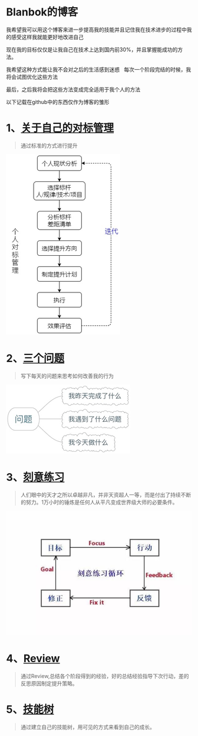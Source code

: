 # Blanbok的博客

  我希望我可以用这个博客来进一步提高我的技能并且记住我在技术进步的过程中我的感受这样我就能更好地改进自己
    
  现在我的目标仅仅是让我自己在技术上达到国内前30%，并且掌握能成功的方法。
  
  我希望这种方式能让我不会对之后的生活感到迷惑
  
  每次一个阶段完结的时候，我将会试图优化这些方法
  
  最后，之后我将会把这些方法变成完全适用于我个人的方法
 
  以下记载在github中的东西仅作为博客的雏形
 
# 1、[关于自己的对标管理](./DetailInformation/BenchmarkingManagement.md)
> 通过标准的方式进行提升

![对标管理](./Assets/BenchmarkingManagement.png)

# 2、[三个问题](./DetailInformation/ThreeQuestions.md)
> 写下每天的问题来思考如何改善我的行为

![三个问题](./Assets/ThreeQuestions.png)

# 3、[刻意练习](./DetailInformation/DeliberatePractice.md)
> 人们眼中的天才之所以卓越非凡，并非天资超人一等，而是付出了持续不断的努力。1万小时的锤炼是任何人从平凡变成世界级大师的必要条件。

![刻意练习](./Assets/DeliberatePractice.png)

# 4、[Review](./DetailInformation/Review.md)
>通过Review,总结各个阶段得到的经验，好的总结经验指导下次行动，差的反思原因制定提升策略。

# 5、[技能树](./DetailInformation/Review.md)
>通过建立自己的技能树，用可见的方式来看到自己的成长。
